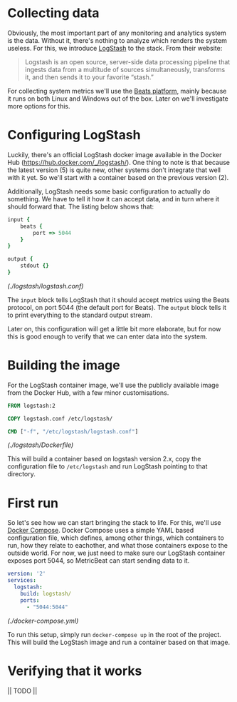 # Collecting data
Obviously, the most important part of any monitoring and analytics system is the data. Without it, there's nothing to analyze which renders
the system useless. For this, we introduce [LogStash](https://www.elastic.co/products/logstash) to the stack. From their website:

> Logstash is an open source, server-side data processing pipeline that ingests data from a multitude of sources simultaneously, transforms it, and then sends it to your favorite “stash.”

For collecting system metrics we'll use the [Beats platform](https://www.elastic.co/products/beats), mainly because it runs on both Linux and Windows out of
the box. Later on we'll investigate more options for this.

# Configuring LogStash
Luckily, there's an official LogStash docker image available in the Docker Hub (https://hub.docker.com/_/logstash/). One thing to note is that
because the latest version (5) is quite new, other systems don't integrate that well with it yet. So we'll start with a container based on the
previous version (2). 

Additionally, LogStash needs some basic configuration to actually do something. We have to tell it how it can accept data, and in turn where it
should forward that. The listing below shows that:

```ruby
input {
    beats {
        port => 5044
    }
}

output {
    stdout {}
}
```
_(./logstash/logstash.conf)_

The `input` block tells LogStash that it should accept metrics using the Beats protocol, on port 5044 (the default port for Beats). The `output`
block tells it to print everything to the standard output stream.

Later on, this configuration will get a little bit more elaborate, but for now this is good enough to verify that we can enter data into the system.

# Building the image
For the LogStash container image, we'll use the publicly available image from the Docker Hub, with a few minor customisations. 

```Dockerfile
FROM logstash:2

COPY logstash.conf /etc/logstash/

CMD ["-f", "/etc/logstash/logstash.conf"]
```
_(./logstash/Dockerfile)_

This will build a container based on logstash version 2.x, copy the configuration file to `/etc/logstash` and run LogStash pointing to that directory.

# First run
So let's see how we can start bringing the stack to life. For this, we'll use [Docker Compose](https://docs.docker.com/compose/). Docker Compose
uses a simple YAML based configuration file, which defines, among other things, which containers to run, how they relate to eachother,
and what those containers expose to the outside world. For now, we just need to make sure our LogStash container exposes port 5044, so MetricBeat
can start sending data to it.

```YAML
version: '2'
services:
  logstash:
    build: logstash/
    ports:
      - "5044:5044"
```
_(./docker-compose.yml)_

To run this setup, simply run `docker-compose up` in the root of the project. This will build the LogStash image and run a container based on that
image.

# Verifying that it works

|| TODO ||
